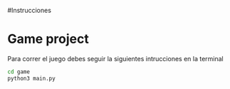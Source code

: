 #Instrucciones

# Game project

Para correr el juego debes seguir la siguientes intrucciones en la terminal

```sh
cd game
python3 main.py
```